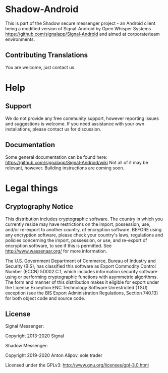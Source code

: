 # Shadow-Android

This is part of the Shadow secure messenger project - an Android client being a modified version of Signal-Android by Open Whisper Systems https://github.com/signalapp/Signal-Android and aimed at corporate/team environments.

## Contributing Translations

You are welcome, just contact us.

Help
====
## Support

We do not provide any free community support, however reporting issues and suggestions is welcome.
If you need assistance with your own installations, please contact us for discussion.

## Documentation

Some general documentation can be found here: https://github.com/signalapp/Signal-Android/wiki Not all of it may be relevant, however.
Building instructions are coming soon.

# Legal things
## Cryptography Notice

This distribution includes cryptographic software. The country in which you currently reside may have restrictions on the import, possession, use, and/or re-export to another country, of encryption software.
BEFORE using any encryption software, please check your country's laws, regulations and policies concerning the import, possession, or use, and re-export of encryption software, to see if this is permitted.
See <http://www.wassenaar.org/> for more information.

The U.S. Government Department of Commerce, Bureau of Industry and Security (BIS), has classified this software as Export Commodity Control Number (ECCN) 5D002.C.1, which includes information security software using or performing cryptographic functions with asymmetric algorithms.
The form and manner of this distribution makes it eligible for export under the License Exception ENC Technology Software Unrestricted (TSU) exception (see the BIS Export Administration Regulations, Section 740.13) for both object code and source code.

## License

Signal Messenger:

Copyright 2013-2020 Signal

Shadow Messenger:

Copyright 2019-2020 Anton Alipov, sole trader

Licensed under the GPLv3: http://www.gnu.org/licenses/gpl-3.0.html